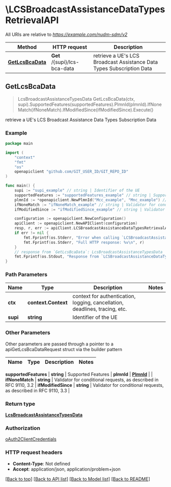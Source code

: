 # \LCSBroadcastAssistanceDataTypesRetrievalAPI

All URIs are relative to *https://example.com/nudm-sdm/v2*

Method | HTTP request | Description
------------- | ------------- | -------------
[**GetLcsBcaData**](LCSBroadcastAssistanceDataTypesRetrievalAPI.md#GetLcsBcaData) | **Get** /{supi}/lcs-bca-data | retrieve a UE&#39;s LCS Broadcast Assistance Data Types Subscription Data



## GetLcsBcaData

> LcsBroadcastAssistanceTypesData GetLcsBcaData(ctx, supi).SupportedFeatures(supportedFeatures).PlmnId(plmnId).IfNoneMatch(ifNoneMatch).IfModifiedSince(ifModifiedSince).Execute()

retrieve a UE's LCS Broadcast Assistance Data Types Subscription Data

### Example

```go
package main

import (
	"context"
	"fmt"
	"os"
	openapiclient "github.com/GIT_USER_ID/GIT_REPO_ID"
)

func main() {
	supi := "supi_example" // string | Identifier of the UE
	supportedFeatures := "supportedFeatures_example" // string | Supported Features (optional)
	plmnId := *openapiclient.NewPlmnId("Mcc_example", "Mnc_example") // PlmnId |  (optional)
	ifNoneMatch := "ifNoneMatch_example" // string | Validator for conditional requests, as described in RFC 9110, 3.2 (optional)
	ifModifiedSince := "ifModifiedSince_example" // string | Validator for conditional requests, as described in RFC 9110, 3.3 (optional)

	configuration := openapiclient.NewConfiguration()
	apiClient := openapiclient.NewAPIClient(configuration)
	resp, r, err := apiClient.LCSBroadcastAssistanceDataTypesRetrievalAPI.GetLcsBcaData(context.Background(), supi).SupportedFeatures(supportedFeatures).PlmnId(plmnId).IfNoneMatch(ifNoneMatch).IfModifiedSince(ifModifiedSince).Execute()
	if err != nil {
		fmt.Fprintf(os.Stderr, "Error when calling `LCSBroadcastAssistanceDataTypesRetrievalAPI.GetLcsBcaData``: %v\n", err)
		fmt.Fprintf(os.Stderr, "Full HTTP response: %v\n", r)
	}
	// response from `GetLcsBcaData`: LcsBroadcastAssistanceTypesData
	fmt.Fprintf(os.Stdout, "Response from `LCSBroadcastAssistanceDataTypesRetrievalAPI.GetLcsBcaData`: %v\n", resp)
}
```

### Path Parameters


Name | Type | Description  | Notes
------------- | ------------- | ------------- | -------------
**ctx** | **context.Context** | context for authentication, logging, cancellation, deadlines, tracing, etc.
**supi** | **string** | Identifier of the UE | 

### Other Parameters

Other parameters are passed through a pointer to a apiGetLcsBcaDataRequest struct via the builder pattern


Name | Type | Description  | Notes
------------- | ------------- | ------------- | -------------

 **supportedFeatures** | **string** | Supported Features | 
 **plmnId** | [**PlmnId**](PlmnId.md) |  | 
 **ifNoneMatch** | **string** | Validator for conditional requests, as described in RFC 9110, 3.2 | 
 **ifModifiedSince** | **string** | Validator for conditional requests, as described in RFC 9110, 3.3 | 

### Return type

[**LcsBroadcastAssistanceTypesData**](LcsBroadcastAssistanceTypesData.md)

### Authorization

[oAuth2ClientCredentials](../README.md#oAuth2ClientCredentials)

### HTTP request headers

- **Content-Type**: Not defined
- **Accept**: application/json, application/problem+json

[[Back to top]](#) [[Back to API list]](../README.md#documentation-for-api-endpoints)
[[Back to Model list]](../README.md#documentation-for-models)
[[Back to README]](../README.md)

